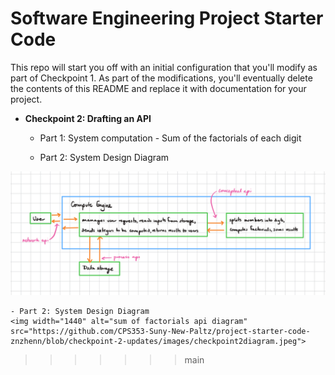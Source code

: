 # Software Engineering Project Starter Code

This repo will start you off with an initial configuration that you'll modify as part of Checkpoint 1. As part of the modifications, you'll eventually delete the contents of this README and replace it with documentation for your project.


- **Checkpoint 2: Drafting an API**
	- Part 1: System computation
			- Sum of the factorials of each digit
			
	- Part 2: System Design Diagram


![Sum of Factorials API Diagram](images/checkpoint2diagram.jpeg)

	- Part 2: System Design Diagram
	<img width="1440" alt="sum of factorials api diagram" src="https://github.com/CPS353-Suny-New-Paltz/project-starter-code-znzhenn/blob/checkpoint-2-updates/images/checkpoint2diagram.jpeg">
	
>>>>>>> main
	